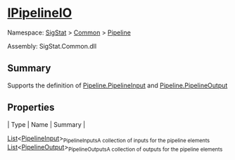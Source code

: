 # [IPipelineIO](./IPipelineIO.md)

Namespace: [SigStat]() > [Common](./../README.md) > [Pipeline](./README.md)

Assembly: SigStat.Common.dll

## Summary
Supports the definition of [Pipeline.PipelineInput](https://github.com/hargitomi97/sigstat/blob/master/docs/md/SigStat/Common/Pipeline/PipelineInput.md) and [Pipeline.PipelineOutput](https://github.com/hargitomi97/sigstat/blob/master/docs/md/SigStat/Common/Pipeline/PipelineOutput.md)

## Properties

| Type | Name | Summary | 

[List](https://docs.microsoft.com/en-us/dotnet/api/System.Collections.Generic.List-1)\<[PipelineInput](./PipelineInput.md)><sub>PipelineInputs</sub><sub>A collection of inputs for the pipeline elements</sub>
[List](https://docs.microsoft.com/en-us/dotnet/api/System.Collections.Generic.List-1)\<[PipelineOutput](./PipelineOutput.md)><sub>PipelineOutputs</sub><sub>A collection of outputs for the pipeline elements</sub>


